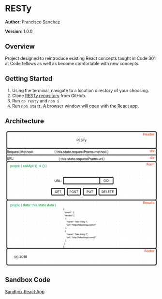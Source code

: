 # RESTy

**Author:** Francisco Sanchez

**Version**: 1.0.0

## Overview

Project designed to reintroduce existing React concepts taught in Code 301 at Code fellows as well as become comfortable with new concepts.

## Getting Started

1. Using the terminal, navigate to a location directory of your choosing.
2. Clone [RESTy repository](https://github.com/c0d3cisco/resty) from GitHub.
3. Run `cp resty` and `npn i`
4. Run `npm start`. A browser window will open with the React app.

## Architecture

![UML for Lab26](./public/labUML/lab26UML.png)

## Sandbox Code

[Sandbox React App](https://codesandbox.io/p/github/c0d3cisco/resty/main?layout=%257B%2522sidebarPanel%2522%253A%2522EXPLORER%2522%252C%2522rootPanelGroup%2522%253A%257B%2522direction%2522%253A%2522horizontal%2522%252C%2522type%2522%253A%2522PANEL_GROUP%2522%252C%2522id%2522%253A%2522ROOT_LAYOUT%2522%252C%2522panels%2522%253A%255B%257B%2522type%2522%253A%2522PANEL_GROUP%2522%252C%2522direction%2522%253A%2522horizontal%2522%252C%2522id%2522%253A%2522EDITOR%2522%252C%2522panels%2522%253A%255B%257B%2522type%2522%253A%2522PANEL%2522%252C%2522panelType%2522%253A%2522TABS%2522%252C%2522id%2522%253A%2522clj4ya2cr000b3b6npozqw7hu%2522%257D%255D%252C%2522sizes%2522%253A%255B100%255D%257D%252C%257B%2522type%2522%253A%2522PANEL_GROUP%2522%252C%2522direction%2522%253A%2522horizontal%2522%252C%2522id%2522%253A%2522DEVTOOLS%2522%252C%2522panels%2522%253A%255B%257B%2522type%2522%253A%2522PANEL%2522%252C%2522panelType%2522%253A%2522TABS%2522%252C%2522id%2522%253A%2522clj4ya2cr000d3b6ntk9f5gah%2522%257D%255D%252C%2522sizes%2522%253A%255B100%255D%257D%255D%252C%2522sizes%2522%253A%255B50%252C50%255D%257D%252C%2522tabbedPanels%2522%253A%257B%2522clj4ya2cr000b3b6npozqw7hu%2522%253A%257B%2522tabs%2522%253A%255B%257B%2522id%2522%253A%2522clj4ya2cr000a3b6n2ye068d7%2522%252C%2522mode%2522%253A%2522permanent%2522%252C%2522type%2522%253A%2522FILE%2522%252C%2522filepath%2522%253A%2522%252FREADME.md%2522%257D%255D%252C%2522id%2522%253A%2522clj4ya2cr000b3b6npozqw7hu%2522%252C%2522activeTabId%2522%253A%2522clj4ya2cr000a3b6n2ye068d7%2522%257D%252C%2522clj4ya2cr000d3b6ntk9f5gah%2522%253A%257B%2522id%2522%253A%2522clj4ya2cr000d3b6ntk9f5gah%2522%252C%2522activeTabId%2522%253A%2522clj4yarr300ct3b6np10tro4m%2522%252C%2522tabs%2522%253A%255B%257B%2522type%2522%253A%2522TASK_LOG%2522%252C%2522taskId%2522%253A%2522start%2522%252C%2522id%2522%253A%2522clj4yaogf007s3b6n8kvv82ew%2522%252C%2522mode%2522%253A%2522permanent%2522%257D%252C%257B%2522type%2522%253A%2522TASK_PORT%2522%252C%2522taskId%2522%253A%2522start%2522%252C%2522port%2522%253A3000%252C%2522id%2522%253A%2522clj4yarr300ct3b6np10tro4m%2522%252C%2522mode%2522%253A%2522permanent%2522%252C%2522path%2522%253A%2522%252F%2522%257D%255D%257D%257D%252C%2522showDevtools%2522%253Atrue%252C%2522showSidebar%2522%253Atrue%252C%2522sidebarPanelSize%2522%253A15%257D)
